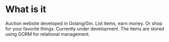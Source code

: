 # What is it
Auction website developed in Golang/Gin. List items, earn money. Or shop for your favorite things.
Currently under development. The items are stored using GORM for relational management.
